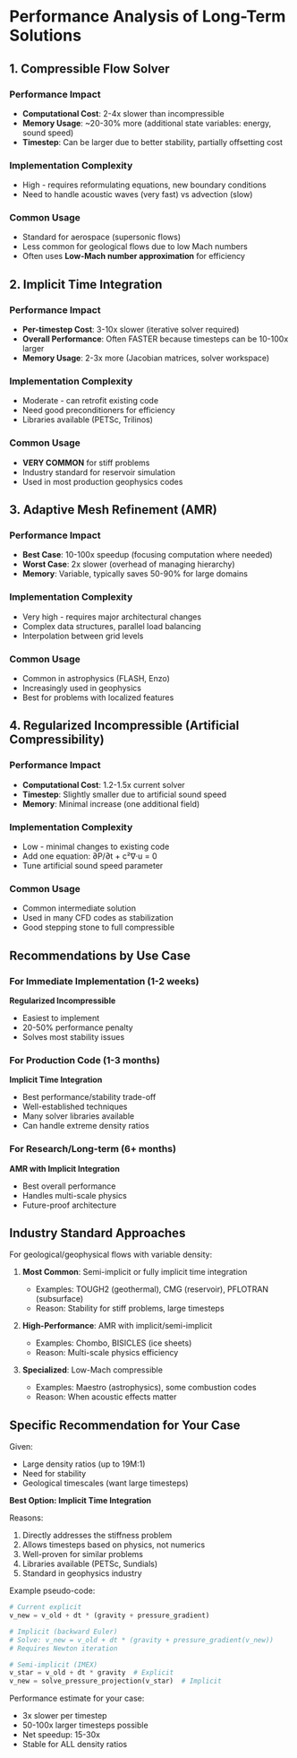 # Performance Analysis of Long-Term Solutions

## 1. Compressible Flow Solver

### Performance Impact
- **Computational Cost**: 2-4x slower than incompressible
- **Memory Usage**: ~20-30% more (additional state variables: energy, sound speed)
- **Timestep**: Can be larger due to better stability, partially offsetting cost

### Implementation Complexity
- High - requires reformulating equations, new boundary conditions
- Need to handle acoustic waves (very fast) vs advection (slow)

### Common Usage
- Standard for aerospace (supersonic flows)
- Less common for geological flows due to low Mach numbers
- Often uses **Low-Mach number approximation** for efficiency

## 2. Implicit Time Integration

### Performance Impact
- **Per-timestep Cost**: 3-10x slower (iterative solver required)
- **Overall Performance**: Often FASTER because timesteps can be 10-100x larger
- **Memory Usage**: 2-3x more (Jacobian matrices, solver workspace)

### Implementation Complexity
- Moderate - can retrofit existing code
- Need good preconditioners for efficiency
- Libraries available (PETSc, Trilinos)

### Common Usage
- **VERY COMMON** for stiff problems
- Industry standard for reservoir simulation
- Used in most production geophysics codes

## 3. Adaptive Mesh Refinement (AMR)

### Performance Impact
- **Best Case**: 10-100x speedup (focusing computation where needed)
- **Worst Case**: 2x slower (overhead of managing hierarchy)
- **Memory**: Variable, typically saves 50-90% for large domains

### Implementation Complexity
- Very high - requires major architectural changes
- Complex data structures, parallel load balancing
- Interpolation between grid levels

### Common Usage
- Common in astrophysics (FLASH, Enzo)
- Increasingly used in geophysics
- Best for problems with localized features

## 4. Regularized Incompressible (Artificial Compressibility)

### Performance Impact
- **Computational Cost**: 1.2-1.5x current solver
- **Timestep**: Slightly smaller due to artificial sound speed
- **Memory**: Minimal increase (one additional field)

### Implementation Complexity
- Low - minimal changes to existing code
- Add one equation: ∂P/∂t + c²∇·u = 0
- Tune artificial sound speed parameter

### Common Usage
- Common intermediate solution
- Used in many CFD codes as stabilization
- Good stepping stone to full compressible

## Recommendations by Use Case

### For Immediate Implementation (1-2 weeks)
**Regularized Incompressible** 
- Easiest to implement
- 20-50% performance penalty
- Solves most stability issues

### For Production Code (1-3 months)
**Implicit Time Integration**
- Best performance/stability trade-off
- Well-established techniques
- Many solver libraries available
- Can handle extreme density ratios

### For Research/Long-term (6+ months)
**AMR with Implicit Integration**
- Best overall performance
- Handles multi-scale physics
- Future-proof architecture

## Industry Standard Approaches

For geological/geophysical flows with variable density:

1. **Most Common**: Semi-implicit or fully implicit time integration
   - Examples: TOUGH2 (geothermal), CMG (reservoir), PFLOTRAN (subsurface)
   - Reason: Stability for stiff problems, large timesteps

2. **High-Performance**: AMR with implicit/semi-implicit
   - Examples: Chombo, BISICLES (ice sheets)
   - Reason: Multi-scale physics efficiency

3. **Specialized**: Low-Mach compressible
   - Examples: Maestro (astrophysics), some combustion codes
   - Reason: When acoustic effects matter

## Specific Recommendation for Your Case

Given:
- Large density ratios (up to 19M:1)
- Need for stability
- Geological timescales (want large timesteps)

**Best Option: Implicit Time Integration**

Reasons:
1. Directly addresses the stiffness problem
2. Allows timesteps based on physics, not numerics
3. Well-proven for similar problems
4. Libraries available (PETSc, Sundials)
5. Standard in geophysics industry

Example pseudo-code:
```python
# Current explicit
v_new = v_old + dt * (gravity + pressure_gradient)

# Implicit (backward Euler)
# Solve: v_new = v_old + dt * (gravity + pressure_gradient(v_new))
# Requires Newton iteration

# Semi-implicit (IMEX)
v_star = v_old + dt * gravity  # Explicit
v_new = solve_pressure_projection(v_star)  # Implicit
```

Performance estimate for your case:
- 3x slower per timestep
- 50-100x larger timesteps possible
- Net speedup: 15-30x
- Stable for ALL density ratios